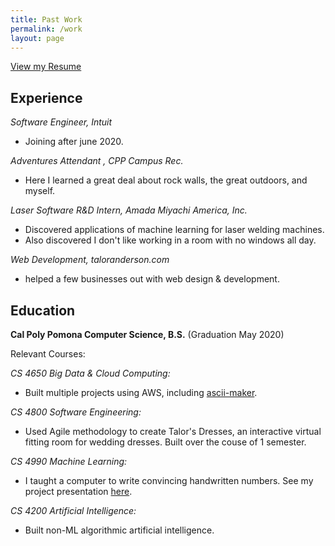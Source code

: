 ```yaml
---
title: Past Work
permalink: /work
layout: page
---
```



<a class="button" href="{{site.resume_url}}" target="_blank">View my Resume</a>

## Experience
*Software Engineer, Intuit*
- Joining after june 2020.

*Adventures Attendant , CPP Campus Rec.*
- Here I learned a great deal about rock walls, the great outdoors, and myself.

*Laser Software R&D Intern, Amada Miyachi America, Inc.*
- Discovered applications of machine learning for laser welding machines.
- Also discovered I don't like working in a room with no windows all day.

*Web Development, taloranderson.com*
- helped a few businesses out with web design & development.
  
## Education

**Cal Poly Pomona Computer Science, B.S.** (Graduation May 2020)

Relevant Courses:

*CS 4650 Big Data & Cloud Computing:*

- Built multiple projects using AWS, including [ascii-maker](//ascii-maker.herokuapp.com).

*CS 4800 Software Engineering:*

- Used Agile methodology to create Talor's Dresses, an interactive virtual fitting room for wedding dresses. Built over the couse of 1 semester.
  
*CS 4990 Machine Learning:*

- I taught a computer to write convincing handwritten numbers. See my project presentation [here](https://drive.google.com/open?id=1gO9bVLDzAgpKk0cpLVPgiuHNhbdgR6po).

*CS 4200 Artificial Intelligence:*

- Built non-ML algorithmic artificial intelligence.
